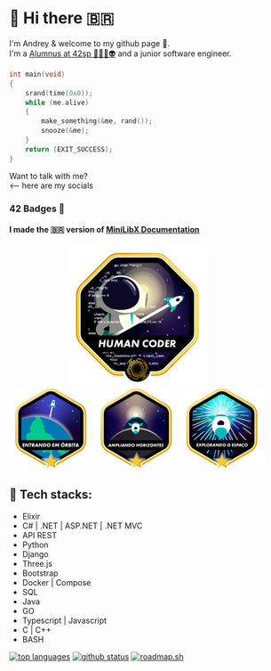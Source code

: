 <h1>👋 Hi there 🇧🇷</h1>

I'm Andrey & welcome to my github page 🙂.
<br>
I'm a [Alumnus at 42sp 👨‍🚀🚀👽](https://profile.intra.42.fr/users/adantas-) and a junior software engineer.
<br>

```c
int main(void)
{
    srand(time(0x0));
    while (me.alive)
    {
        make_something(&me, rand());
        snooze(&me);
    }
    return (EXIT_SUCCESS);
}
```

Want to talk with me?  
<-- here are my socials

[comment]: <> (My evolution on the 42 CV)

### 42 Badges 🏅

#### I made the 🇧🇷 version of [MiniLibX Documentation](https://github.com/andreyvdl/MiniLibX_my_docs)

&#xA0;&#xA0;&#xA0;&#xA0;&#xA0;&#xA0;&#xA0;&#xA0;&#xA0;&#xA0;&#xA0;&#xA0;&#xA0;&#xA0;&#xA0;&#xA0;&#xA0;&#xA0;&#xA0;&#xA0;&#xA0;&#xA0;&#xA0;&#xA0;&#xA0;&#xA0;&#xA0;[![there’s a difference between knowing the path and walking the path.](./images/common_coree.png)](https://github.com/andreyvdl)   
[![MISSION CLAER](./images/phase_onem.png)](https://github.com/andreyvdl/42SP-Phase1)
[![CONGRATULATIONS](./images/phase_twom.png)](https://github.com/andreyvdl/42SP-Phase2)
[![${user} LVL ${level_curr} HP:${hp_curr}/${hp_max} SP:${sp_curr}/${sp_max}](./images/phase_threem.png)](https://github.com/andreyvdl/42SP-Phase3)

## 🔰 Tech stacks:

- Elixir
- C# | .NET | ASP.NET | .NET MVC
- API REST
- Python
- Django
- Three.js
- Bootstrap
- Docker | Compose
- SQL
- Java
- GO
- Typescript | Javascript
- C | C++
- BASH

[![top languages](https://github-readme-stats.vercel.app/api/top-langs/?username=andreyvdl&langs_count=32&theme=gotham&layout=compact)](https://github.com/andreyvdl)
[![github status](https://github-readme-stats.vercel.app/api?username=andreyvdl&show_icons=true&theme=gotham&rank_icon=percentile&show=prs_merged_percentage,prs_merged,reviews&include_all_commits=true)](https://github.com/andreyvdl)
[![roadmap.sh](https://api.roadmap.sh/v1-badge/wide/656a5a855145316d25a42db7?variant=dark)](https://roadmap.sh)

